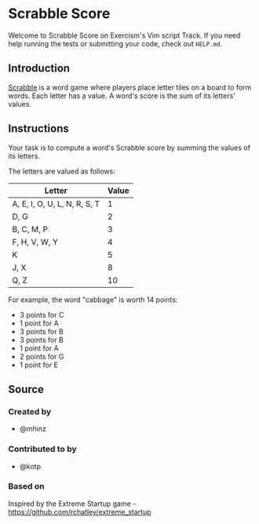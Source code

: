 # Scrabble Score

Welcome to Scrabble Score on Exercism's Vim script Track.
If you need help running the tests or submitting your code, check out `HELP.md`.

## Introduction

[Scrabble][wikipedia] is a word game where players place letter tiles on a board to form words.
Each letter has a value.
A word's score is the sum of its letters' values.

[wikipedia]: https://en.wikipedia.org/wiki/Scrabble

## Instructions

Your task is to compute a word's Scrabble score by summing the values of its letters.

The letters are valued as follows:

| Letter                       | Value |
| ---------------------------- | ----- |
| A, E, I, O, U, L, N, R, S, T | 1     |
| D, G                         | 2     |
| B, C, M, P                   | 3     |
| F, H, V, W, Y                | 4     |
| K                            | 5     |
| J, X                         | 8     |
| Q, Z                         | 10    |

For example, the word "cabbage" is worth 14 points:

- 3 points for C
- 1 point for A
- 3 points for B
- 3 points for B
- 1 point for A
- 2 points for G
- 1 point for E

## Source

### Created by

- @mhinz

### Contributed to by

- @kotp

### Based on

Inspired by the Extreme Startup game - https://github.com/rchatley/extreme_startup